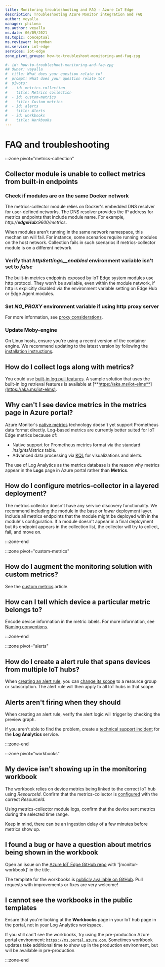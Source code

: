 ```yaml
---
title: Monitoring troubleshooting and FAQ - Azure IoT Edge
description: Troubleshooting Azure Monitor integration and FAQ
author: veyalla
manager: philmea
ms.author: veyalla
ms.date: 06/09/2021
ms.topic: conceptual
ms.reviewer: kgremban
ms.service: iot-edge 
services: iot-edge
zone_pivot_groups: how-to-troubleshoot-monitoring-and-faq-zpg

#- id: how-to-troubleshoot-monitoring-and-faq-zpg
## Owner: veyalla
#  title: What does your question relate to?
#  prompt: What does your question relate to?
#  pivots:
#  - id: metrics-collection
#    title: Metrics collection
#  - id: custom-metrics
#    title: Custom metrics
#  - id: alerts
#    title: Alerts
#  - id: workbooks
#    title: Workbooks
---
```


# FAQ and troubleshooting

:::zone pivot="metrics-collection"

## Collector module is unable to collect metrics from built-in endpoints

### Check if modules are on the same Docker network

The metrics-collector module relies on Docker's embedded DNS resolver for user-defined networks. The DNS resolver provides the IP address for metrics endpoints that include module name. For example, *http://**edgeHub**:9600/metrics*.

When modules aren't running in the same network namespace, this mechanism will fail. For instance, some scenarios require running modules on the host network. Collection fails in such scenarios if metrics-collector module is on a different network.

### Verify that *httpSettings__enabled* environment variable isn't set to *false*

The built-in metrics endpoints exposed by IoT Edge system modules use http protocol. They won't be available, even within the module network, if http is explicitly disabled via the environment variable setting on Edge Hub or Edge Agent modules.

### Set *NO_PROXY* environment variable if using http proxy server

For more information, see [proxy considerations](how-to-collect-and-transport-metrics.md#proxy-considerations).

### Update Moby-engine

On Linux hosts, ensure you're using a recent version of the container engine. We recommend updating to the latest version by following the [installation instructions](how-to-install-iot-edge.md#install-a-container-engine).

## How do I collect logs along with metrics?

You could use [built-in log pull features](how-to-retrieve-iot-edge-logs.md). A sample solution that uses the built-in log retrieval features is available at [**https://aka.ms/iot-elms**](https://aka.ms/iot-elms).

## Why can't I see device metrics in the metrics page in Azure portal?

Azure Monitor's [native metrics](../azure-monitor/essentials/data-platform-metrics.md) technology doesn't yet support Prometheus data format directly. Log-based metrics are currently better suited for IoT Edge metrics because of:

* Native support for Prometheus metrics format via the standard *InsightsMetrics* table.
* Advanced data processing via [KQL](https://aka.ms/kql) for visualizations and alerts.

The use of Log Analytics as the metrics database is the reason why metrics appear in the **Logs** page in Azure portal rather than **Metrics**.

## How do I configure metrics-collector in a layered deployment?

The metrics collector doesn't have any service discovery functionality. We recommend including the module in the base or *lower* deployment layer. Include all metrics endpoints that the module might be deployed with in the module's configuration. If a module doesn't appear in a final deployment but its endpoint appears in the collection list, the collector will try to collect, fail, and move on.

:::zone-end

:::zone pivot="custom-metrics"

## How do I augment the monitoring solution with custom metrics?

See the [custom metrics](how-to-add-custom-metrics.md) article.

## How can I tell which device a particular metric belongs to?

Encode device information in the metric labels. For more information, see [Naming conventions](how-to-add-custom-metrics.md#naming-conventions).

:::zone-end

:::zone pivot="alerts"

## How do I create a alert rule that spans devices from multiple IoT hubs?

When [creating an alert rule](how-to-create-alerts.md#create-an-alert-rule), you can [change its scope](how-to-create-alerts.md#select-alert-rule-scope) to a resource group or subscription. The alert rule will then apply to all IoT hubs in that scope.

## Alerts aren't firing when they should

When creating an alert rule, verify the alert logic will trigger by checking the preview graph.

If you aren't able to find the problem, create a [technical support incident](https://azure.microsoft.com/support/create-ticket/) for the **Log Analytics** service.

:::zone-end

:::zone pivot="workbooks"

## My device isn't showing up in the monitoring workbook

The workbook relies on device metrics being linked to the correct IoT hub using *ResourceId*. Confirm that the metrics-collector is [configured](how-to-collect-and-transport-metrics.md#metrics-collector-configuration) with the correct *ResourceId*.

Using metrics-collector module logs, confirm that the device sent metrics during the selected time range.

Keep in mind, there can be an ingestion delay of a few minutes before metrics show up.

## I found a bug or have a question about metrics being shown in the workbook

Open an issue on the [Azure IoT Edge GitHub repo](https://github.com/azure/iotedge/issues) with '[monitor-workbook]' in the title.

The template for the workbooks is [publicly available on GitHub](https://github.com/microsoft/Application-Insights-Workbooks/tree/master/Workbooks/IoTHub). Pull requests with improvements or fixes are very welcome!

## I cannot see the workbooks in the public templates

Ensure that you're looking at the **Workbooks** page in your IoT hub page in the portal, not in your Log Analytics workspace.

If you still can't see the workbooks, try using the pre-production Azure portal environment: [`https://ms.portal.azure.com`](https://ms.portal.azure.com). Sometimes workbook updates take additional time to show up in the production environment, but will be available in pre-production.

:::zone-end
